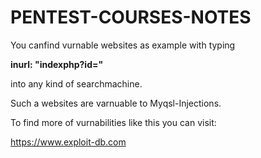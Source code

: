 # PENTEST-COURSES-NOTES

You canfind vurnable websites as example with typing

**inurl: "indexphp?id="**

into any kind of searchmachine.

Such a websites are varnuable to Myqsl-Injections.


To find more of vurnabilities like this you can visit:

https://www.exploit-db.com


